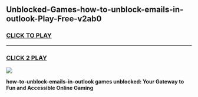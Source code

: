 
## Unblocked-Games-how-to-unblock-emails-in-outlook-Play-Free-v2ab0
<h3>
<a href="https://premium76.site?title=how-to-unblock-emails-in-outlook&ref=20M">CLICK TO PLAY</a></h3>
<hr>

<h3>
<a href="https://premium76.site?title=how-to-unblock-emails-in-outlook&ref=20M">CLICK 2 PLAY</a>
  
</h3>

<a href="https://premium76.site?title=how-to-unblock-emails-in-outlook&ref=19M"><img src="https://clearcache.store/games.png"></a>


**how-to-unblock-emails-in-outlook games unblocked: Your Gateway to Fun and Accessible Online Gaming**
